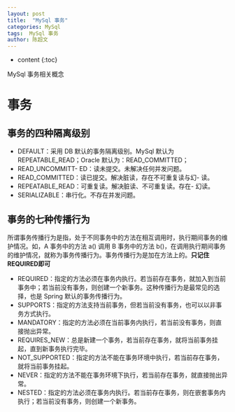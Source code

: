 ```yaml
---
layout: post
title:  "MySql 事务"
categories: MySql
tags:  MySql 事务
author: 陈超文
---
```


* content
{:toc}  

MySql 事务相关概念





# 事务
## 事务的四种隔离级别
- DEFAULT：采用 DB 默认的事务隔离级别。MySql 默认为 REPEATABLE_READ；Oracle 默认为：READ_COMMITTED；
- READ_UNCOMMITT- ED：读未提交。未解决任何并发问题。
- READ_COMMITTED：读已提交。解决脏读，存在不可重复读与幻- 读。
- REPEATABLE_READ：可重复读。解决脏读、不可重复读。存在- 幻读。
- SERIALIZABLE：串行化。不存在并发问题。

## 事务的七种传播行为
所谓事务传播行为是指，处于不同事务中的方法在相互调用时，执行期间事务的维护情况。如，A 事务中的方法 a() 调用 B 事务中的方法 b()，在调用执行期间事务的维护情况，就称为事务传播行为。事务传播行为是加在方法上的。**只记住REQUIRED即可**

- REQUIRED：指定的方法必须在事务内执行。若当前存在事务，就加入到当前事务中；若当前没有事务，则创建一个新事务。这种传播行为是最常见的选择，也是 Spring 默认的事务传播行为。
- SUPPORTS：指定的方法支持当前事务，但若当前没有事务，也可以以非事务方式执行。
- MANDATORY：指定的方法必须在当前事务内执行，若当前没有事务，则直接抛出异常。
- REQUIRES_NEW：总是新建一个事务，若当前存在事务，就将当前事务挂起，直到新事务执行完毕。
- NOT_SUPPORTED：指定的方法不能在事务环境中执行，若当前存在事务，就将当前事务挂起。
- NEVER：指定的方法不能在事务环境下执行，若当前存在事务，就直接抛出异常。
- NESTED：指定的方法必须在事务内执行。若当前存在事务，则在嵌套事务内执行；若当前没有事务，则创建一个新事务。